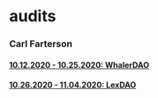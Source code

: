 # audits
### Carl Farterson

#### [10.12.2020 - 10.25.2020: WhalerDAO](https://github.com/carlfarterson/audits/tree/master/WhalerDAO)
#### [10.26.2020 - 11.04.2020: LexDAO](https://github.com/carlfarterson/audits/tree/master/LexDAO)
